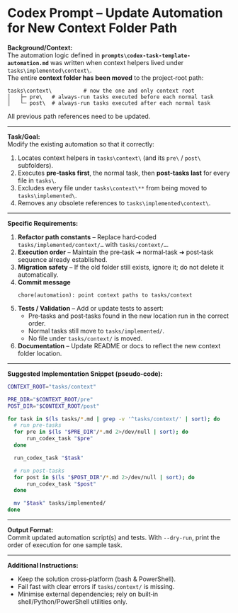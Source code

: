 # Codex Prompt – Update Automation for New Context Folder Path

**Background/Context:**  
The automation logic defined in **`prompts\codex-task-template-automation.md`** was written when context helpers lived under  
`tasks\implemented\context\`.  
The entire **context folder has been moved** to the project‑root path:

```
tasks\context\          # now the one and only context root
│   ├─ pre\   # always-run tasks executed before each normal task
│   └─ post\  # always-run tasks executed after each normal task
```

All previous path references need to be updated.

---

**Task/Goal:**  
Modify the existing automation so that it correctly:

1. Locates context helpers in `tasks\context\` (and its `pre\` / `post\` subfolders).  
2. Executes **pre‑tasks first**, the normal task, then **post‑tasks last** for every file in `tasks\`.  
3. Excludes every file under `tasks\context\**` from being moved to `tasks\implemented\`.  
4. Removes any obsolete references to `tasks\implemented\context\`.

---

**Specific Requirements:**

1. **Refactor path constants** – Replace hard‑coded `tasks/implemented/context/…` with `tasks/context/…`.  
2. **Execution order** – Maintain the pre‑task ➜ normal‑task ➜ post‑task sequence already established.  
3. **Migration safety** – If the old folder still exists, ignore it; do not delete it automatically.  
4. **Commit message**  
   ```
   chore(automation): point context paths to tasks/context
   ```  
5. **Tests / Validation** – Add or update tests to assert:  
   * Pre‑tasks and post‑tasks found in the new location run in the correct order.  
   * Normal tasks still move to `tasks/implemented/`.  
   * No file under `tasks/context/` is moved.  
6. **Documentation** – Update README or docs to reflect the new context folder location.

---

**Suggested Implementation Snippet (pseudo‑code):**

```bash
CONTEXT_ROOT="tasks/context"

PRE_DIR="$CONTEXT_ROOT/pre"
POST_DIR="$CONTEXT_ROOT/post"

for task in $(ls tasks/*.md | grep -v '^tasks/context/' | sort); do
  # run pre‑tasks
  for pre in $(ls "$PRE_DIR"/*.md 2>/dev/null | sort); do
      run_codex_task "$pre"
  done

  run_codex_task "$task"

  # run post‑tasks
  for post in $(ls "$POST_DIR"/*.md 2>/dev/null | sort); do
      run_codex_task "$post"
  done

  mv "$task" tasks/implemented/
done
```

---

**Output Format:**  
Commit updated automation script(s) and tests. With `--dry-run`, print the order of execution for one sample task.

---

**Additional Instructions:**  
* Keep the solution cross‑platform (bash & PowerShell).  
* Fail fast with clear errors if `tasks/context/` is missing.  
* Minimise external dependencies; rely on built‑in shell/Python/PowerShell utilities only.
